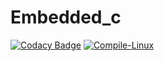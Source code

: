# Embedded_c
[![Codacy Badge](https://app.codacy.com/project/badge/Grade/3ca3736e2e804248bee71d0b7c0d167d)](https://www.codacy.com/gh/stepin280515/Embedded_c/dashboard?utm_source=github.com&amp;utm_medium=referral&amp;utm_content=stepin280515/Embedded_c&amp;utm_campaign=Badge_Grade)
[![Compile-Linux](https://github.com/stepin280515/Embedded_c/actions/workflows/compile.yml/badge.svg)](https://github.com/stepin280515/Embedded_c/actions/workflows/compile.yml)
